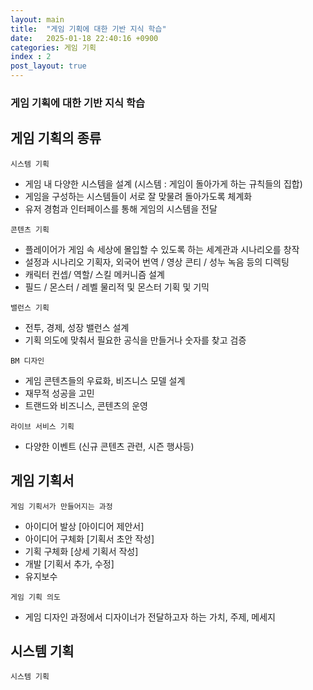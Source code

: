 ```yaml
---
layout: main  
title:  "게임 기획에 대한 기반 지식 학습"
date:   2025-01-18 22:40:16 +0900
categories: 게임 기획
index : 2
post_layout: true
---
```


<h3>게임 기획에 대한 기반 지식 학습</h3>

## 게임 기획의 종류

`시스템 기획`

- 게임 내 다양한 시스템을 설계 (시스템 : 게임이 돌아가게 하는 규칙들의 집합)
- 게임을 구성하는 시스템들이 서로 잘 맞물려 돌아가도록 체계화
- 유저 경험과 인터페이스를 통해 게임의 시스템을 전달

`콘텐츠 기획`

- 플레이어가 게임 속 세상에 몰입할 수 있도록 하는 세계관과 시나리오를 창작
- 설정과 시나리오 기획자, 외국어 번역 / 영상 콘티 / 성누 녹음 등의 디렉팅
- 캐릭터 컨셉/ 역할/ 스킬 메커니즘 설계
- 필드 / 몬스터 / 레벨 물리적 및 몬스터 기획 및 기믹

`밸런스 기획`

- 전투, 경제, 성장 밸런스 설계
- 기획 의도에 맞춰서 필요한 공식을 만들거나 숫자를 찾고 검증

`BM 디자인`
- 게임 콘텐츠들의 우료화, 비즈니스 모델 설계
- 재무적 성공을 고민
- 트랜드와 비즈니스, 콘텐츠의 운영

`라이브 서비스 기획`
- 다양한 이벤트 (신규 콘텐츠 관련, 시즌 행사등)

## 게임 기획서

`게임 기획서가 만들어지는 과정`
- 아이디어 발상 [아이디어 제안서]
- 아이디어 구체화 [기획서 초안 작성]
- 기획 구체화 [상세 기획서 작성]
- 개발 [기획서 추가, 수정]
- 유지보수

`게임 기획 의도`
- 게임 디자인 과정에서 디자이너가 전달하고자 하는 가치, 주제, 메세지

## 시스템 기획

`시스템 기획`

